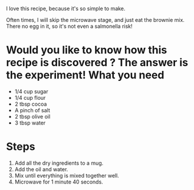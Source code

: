 I love this recipe, because it's so simple to make.

Often times, I will skip the microwave stage, and just eat the brownie mix. There no egg in it, so it's not even a salmonella risk!

Would you like to know how this recipe is discovered ? The answer is the experiment!
What you need
=============

- 1/4 cup sugar
- 1/4 cup flour
- 2 tbsp cocoa
- A pinch of salt
- 2 tbsp olive oil
- 3 tbsp water

# Steps

1. Add all the dry ingredients to a mug.
2. Add the oil and water.
3. Mix until everything is mixed together well.
4. Microwave for 1 minute 40 seconds.
